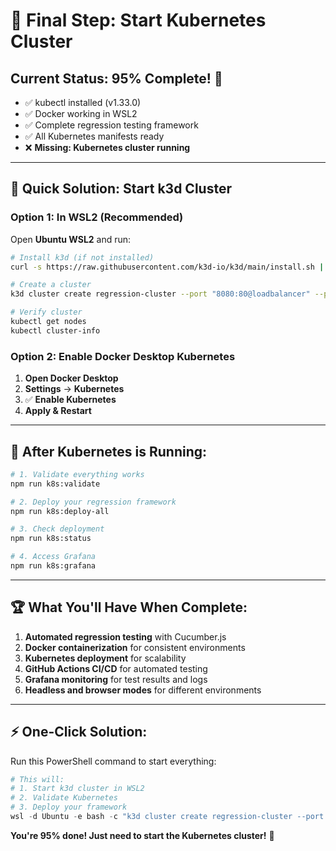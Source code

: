 # 🎯 **Final Step: Start Kubernetes Cluster**

## **Current Status: 95% Complete! 🎉**

- ✅ kubectl installed (v1.33.0)
- ✅ Docker working in WSL2  
- ✅ Complete regression testing framework
- ✅ All Kubernetes manifests ready
- ❌ **Missing: Kubernetes cluster running**

---

## **🚀 Quick Solution: Start k3d Cluster**

### **Option 1: In WSL2 (Recommended)**

Open **Ubuntu WSL2** and run:

```bash
# Install k3d (if not installed)
curl -s https://raw.githubusercontent.com/k3d-io/k3d/main/install.sh | bash

# Create a cluster
k3d cluster create regression-cluster --port "8080:80@loadbalancer" --port "3000:3000@loadbalancer"

# Verify cluster
kubectl get nodes
kubectl cluster-info
```

### **Option 2: Enable Docker Desktop Kubernetes**

1. **Open Docker Desktop**
2. **Settings** → **Kubernetes**
3. ✅ **Enable Kubernetes**
4. **Apply & Restart**

---

## **🧪 After Kubernetes is Running:**

```bash
# 1. Validate everything works
npm run k8s:validate

# 2. Deploy your regression framework
npm run k8s:deploy-all

# 3. Check deployment
npm run k8s:status

# 4. Access Grafana
npm run k8s:grafana
```

---

## **🏆 What You'll Have When Complete:**

1. **Automated regression testing** with Cucumber.js
2. **Docker containerization** for consistent environments
3. **Kubernetes deployment** for scalability
4. **GitHub Actions CI/CD** for automated testing
5. **Grafana monitoring** for test results and logs
6. **Headless and browser modes** for different environments

---

## **⚡ One-Click Solution:**

Run this PowerShell command to start everything:

```powershell
# This will:
# 1. Start k3d cluster in WSL2
# 2. Validate Kubernetes 
# 3. Deploy your framework
wsl -d Ubuntu -e bash -c "k3d cluster create regression-cluster --port '8080:80@loadbalancer' --port '3000:3000@loadbalancer' && kubectl get nodes && cd /mnt/d/AI_bot/Release_Deployment_Bot/github-ci-bot_Changes/RegressionTesting && npm run k8s:deploy-all"
```

**You're 95% done! Just need to start the Kubernetes cluster!** 🚀

